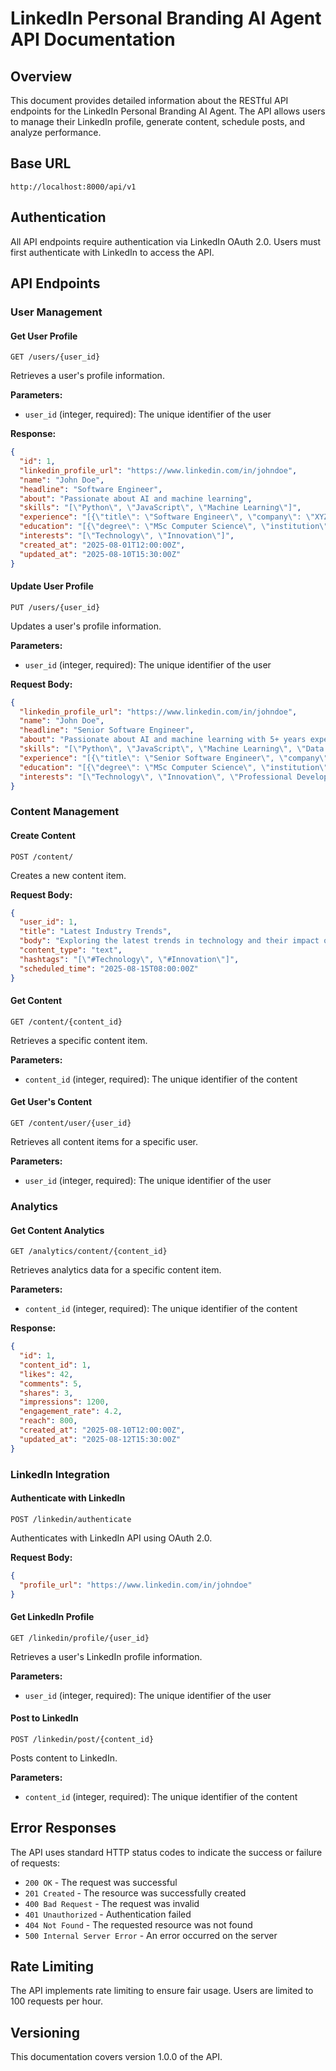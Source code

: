 # LinkedIn Personal Branding AI Agent API Documentation

## Overview

This document provides detailed information about the RESTful API endpoints for the LinkedIn Personal Branding AI Agent. The API allows users to manage their LinkedIn profile, generate content, schedule posts, and analyze performance.

## Base URL

```
http://localhost:8000/api/v1
```

## Authentication

All API endpoints require authentication via LinkedIn OAuth 2.0. Users must first authenticate with LinkedIn to access the API.

## API Endpoints

### User Management

#### Get User Profile

```
GET /users/{user_id}
```

Retrieves a user's profile information.

**Parameters:**

- `user_id` (integer, required): The unique identifier of the user

**Response:**

```json
{
  "id": 1,
  "linkedin_profile_url": "https://www.linkedin.com/in/johndoe",
  "name": "John Doe",
  "headline": "Software Engineer",
  "about": "Passionate about AI and machine learning",
  "skills": "[\"Python\", \"JavaScript\", \"Machine Learning\"]",
  "experience": "[{\"title\": \"Software Engineer\", \"company\": \"XYZ Corp\"}]",
  "education": "[{\"degree\": \"MSc Computer Science\", \"institution\": \"ABC University\"}]",
  "interests": "[\"Technology\", \"Innovation\"]",
  "created_at": "2025-08-01T12:00:00Z",
  "updated_at": "2025-08-10T15:30:00Z"
}
```

#### Update User Profile

```
PUT /users/{user_id}
```

Updates a user's profile information.

**Parameters:**

- `user_id` (integer, required): The unique identifier of the user

**Request Body:**

```json
{
  "linkedin_profile_url": "https://www.linkedin.com/in/johndoe",
  "name": "John Doe",
  "headline": "Senior Software Engineer",
  "about": "Passionate about AI and machine learning with 5+ years experience",
  "skills": "[\"Python\", \"JavaScript\", \"Machine Learning\", \"Data Science\"]",
  "experience": "[{\"title\": \"Senior Software Engineer\", \"company\": \"XYZ Corp\"}]",
  "education": "[{\"degree\": \"MSc Computer Science\", \"institution\": \"ABC University\"}]",
  "interests": "[\"Technology\", \"Innovation\", \"Professional Development\"]"
}
```

### Content Management

#### Create Content

```
POST /content/
```

Creates a new content item.

**Request Body:**

```json
{
  "user_id": 1,
  "title": "Latest Industry Trends",
  "body": "Exploring the latest trends in technology and their impact on business...",
  "content_type": "text",
  "hashtags": "[\"#Technology\", \"#Innovation\"]",
  "scheduled_time": "2025-08-15T08:00:00Z"
}
```

#### Get Content

```
GET /content/{content_id}
```

Retrieves a specific content item.

**Parameters:**

- `content_id` (integer, required): The unique identifier of the content

#### Get User's Content

```
GET /content/user/{user_id}
```

Retrieves all content items for a specific user.

**Parameters:**

- `user_id` (integer, required): The unique identifier of the user

### Analytics

#### Get Content Analytics

```
GET /analytics/content/{content_id}
```

Retrieves analytics data for a specific content item.

**Parameters:**

- `content_id` (integer, required): The unique identifier of the content

**Response:**

```json
{
  "id": 1,
  "content_id": 1,
  "likes": 42,
  "comments": 5,
  "shares": 3,
  "impressions": 1200,
  "engagement_rate": 4.2,
  "reach": 800,
  "created_at": "2025-08-10T12:00:00Z",
  "updated_at": "2025-08-12T15:30:00Z"
}
```

### LinkedIn Integration

#### Authenticate with LinkedIn

```
POST /linkedin/authenticate
```

Authenticates with LinkedIn API using OAuth 2.0.

**Request Body:**

```json
{
  "profile_url": "https://www.linkedin.com/in/johndoe"
}
```

#### Get LinkedIn Profile

```
GET /linkedin/profile/{user_id}
```

Retrieves a user's LinkedIn profile information.

**Parameters:**

- `user_id` (integer, required): The unique identifier of the user

#### Post to LinkedIn

```
POST /linkedin/post/{content_id}
```

Posts content to LinkedIn.

**Parameters:**

- `content_id` (integer, required): The unique identifier of the content

## Error Responses

The API uses standard HTTP status codes to indicate the success or failure of requests:

- `200 OK` - The request was successful
- `201 Created` - The resource was successfully created
- `400 Bad Request` - The request was invalid
- `401 Unauthorized` - Authentication failed
- `404 Not Found` - The requested resource was not found
- `500 Internal Server Error` - An error occurred on the server

## Rate Limiting

The API implements rate limiting to ensure fair usage. Users are limited to 100 requests per hour.

## Versioning

This documentation covers version 1.0.0 of the API.
